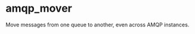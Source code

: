 amqp_mover
======================
Move messages from one queue to another, even across AMQP instances.
